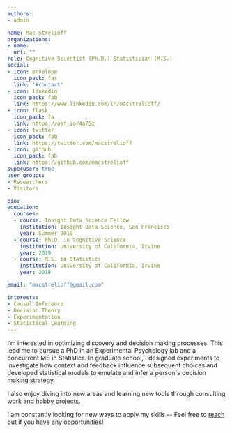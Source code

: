 ```yaml
---
authors:
- admin

name: Mac Strelioff
organizations:
- name: 
  url: ""
role: Cognitive Scientist (Ph.D.) Statistician (M.S.)
social:
- icon: envelope
  icon_pack: fas
  link: '#contact'
- icon: linkedin
  icon_pack: fab
  link: https://www.linkedin.com/in/macstrelioff/
- icon: flask
  icon_pack: fa
  link: https://osf.io/4a75z
- icon: twitter
  icon_pack: fab
  link: https://twitter.com/macstrelioff
- icon: github
  icon_pack: fab
  link: https://github.com/macstrelioff
superuser: true
user_groups:
- Researchers
- Visitors

bio: 
education:
  courses:
  - course: Insight Data Science Fellow
    institution: Insight Data Science, San Francisco
    year: Summer 2019
  - course: Ph.D. in Cognitive Science
    institution: University of California, Irvine
    year: 2019
  - course: M.S. in Statistics
    institution: University of California, Irvine
    year: 2018

email: "macstrelioff@gmail.com"

interests:
- Causal Inference
- Decision Theory
- Experimentation
- Statistical Learning
---
```


<!-- Work goals and interests -->
I’m interested in optimizing discovery and decision making processes. This lead me to pursue a PhD in an Experimental Psychology lab and a concurrent MS in Statistics. In graduate school, I designed experiments to investigate how context and feedback influence subsequent choices and developed statistical models to emulate and infer a person's decision making strategy.

<!-- more interesting passion -->
I also enjoy diving into new areas and learning new tools through consulting work and [hobby projects](https://macstrelioff.github.io/MacStrelioff/data-science/). 
<!-- call to action -->
I am constantly looking for new ways to apply my skills -- Feel free to [reach out](https://www.linkedin.com/in/macstrelioff/) if you have any opportunities!

<!-- Interesting passion -->
<!-- I am personally passionate about breaking down barriers by democratizing education. Along these lines, I maintain a [YouTube channel](https://www.youtube.com/channel/UC8KypaF6w6K0SO6KLvyst8w) that began as recordings of my lessons for students who couldn't attend lectures. 
-->

<!--
Make an interview simulator app!
- Questions and answers
- Draw quetions randomly and time them. 
- Maybe add hints.
- Have behavioral, coding, probability, SQL, experimentation, and product
-->


<!--
old LI blurb
Experienced researcher with graduate degrees in cognitive science and statistics, and deep experience with: Bayesian modeling, decision theory, experimentation, machine learning. I'm primarily interested in experimentation and developing machine learning methods to automate real time decision making. 
-->

<!--
- PhD in cognitive science and a masters in statistics
- Researched decision making, 
- Programming an application that would show people two or three options and ask them to pick the one they most preferred, and the program would change attributes of the options (e.g. probabilities and payoffs for gambles, conditioned cues on the screen)
- cues talk about memory and advertising
- So one study we'd show a cue followed by a dollar, then in a second phase ask them to choose between delayed and immediate rewards when the cue was present versus absent -- within participant design. 
- Principles I studied are the same psychological principles that underlie a lot of online decision making, e.g. choosing to click a pin, or deciding which product to buy from the Pinterest interface.

-->


<!-- AIRBNB COVER LETTER
Dear Hiring Team,

Airbnb has helped me broaden my perspective and expand my professional network through numerous experiences. Ironically, many of the experiences Airbnb has afforded me have helped me develop the skills that I hope to bring to the table as a Data Scientist at Airbnb.

In the summer of 2017 I stayed in London to present evidence of anomalies in prediction market prices that were predicted by behavioral economic theory. Through Airbnb, I subsequently stayed in Amsterdam for a workshop on advanced Bayesian statistics followed by a vacation in Venice with a close friend and brilliant collaborator. 

In 2018, Airbnb enabled me to stay in a homely loft with an amazing host in Mexico City during a small collaborative meeting at The National Autonomous University of Mexico. While there, I presented work using Bayesian inference and advanced cognitive models to understand how people and animals adapt their behavior to maximize rewards under complex incentive structures. 

After graduating from UC Irvine in May of 2019 with a Ph.D. in Cognitive Science and a M.S. in Statistics, Airbnb made it easy to find lodging in San Francisco during a data science bootcamp. While in San Francisco, I consulted with a Bay Area startup to help them understand their user demographic and to develop a machine learning model to predict which users on a free-trial would convert to paying customers. Most recently I've been working with another San Francisco startup to develop effective ads. 

Overall I cherish the experiences that were affordable through Airbnb, and I look forward to an opportunity to apply my skills to an organization that facilitates life changing experiences for millions of people.

I look forward to hearing from you if you feel I would be a good addition to the team! 

Best Wishes, 
Mac Strelioff
-->


<!--

Moody's / Margaux call:

- info about Moody's
- provide ratings for countries, banks, ... 
- analytics started in 2007, for packaging and selling data to clients
- clients primarily insurance, banks, real estate
- commercial real estate
- has built AI to see how profitable abranch would be if opened in a location
- AI that reads financial docs and creates balance sheets in seconds
- couple positions that only fill internally
- some DS roles
- skills: more programming heavy. 
- trying to productize ML models that moody's has. 
- can send JD online
- for 
- Moody's not micromanaging, need self starters, problem solvers, freedom to direct career
- product deployed in AWS
- some Python, some Scala

-->

<!--

Pintrest
- Python, data munging, pandas
- SQL care about efficency (e.g. reduce data before joining)
- probability questions; 
- - CTR of x, what's p(5 out of n click through)
- - fundamental probability
- business case; open case study..

-->


<!--
Bandit + CI

propensity score is the probability of being assigned to treatment or control based on covariates, and IV analysis with ITT and ATT can rescale an oberved treatment effect to account for the proportion of people treated.. Can these methods be used to obtain better estimates of an effect in a bandit context? A bandit changes the probability of assignment (so can the policy be used like a propensity score?)
-->

<!--
TODO:

- Instacart Prep
- - Practice product questions: think of opportunities to talk about metrics, causal inference, and hypothesis testing
- - look at video and think of metrics they might have
- - Blurbs about each of my projects, and how they add value to instacart
- - Read instacart blogs, strategies for different possible questions
- - Product and experimentation videos
- - SQL


- Work for HaaS / Peter
- Thompson sampling blog post
- PredictIt trading dashboard
- AWS or other cloud platform for scraping, storing data?

- YT video on CI based on LinkedIn question
- Effectiveness of a job ad that wasn't randomly shown to users 
- - targeted assignment violates the nonconfoundedness accumption of causal inference
- - one method to solve this is propensity score matching
- Roll out a new version of an app 
- - Diff in diff if parallel trends is assumed
- - otherwise something to estimate a counterfactual group - synthetic controls, or Google's causal impact

- YT 'about me' video to post on my LinkedIn summary
- YT 'my projects' video for similar reason

- Blog
- Causal inference blog on the effect of debates on market prices in PI
- - diff in diff doesn't make sense
- - can't use synthetic control because there aren't other groups (could maybe use polls?)
- - Google's CI package (in R). 
- Prepare for Wealthfront
- - Brush up on hypothesis testing / things for technical phone screen
- - Learn about attribution models for Stripe and Wealthfront
- - maybe start here: https://agencyanalytics.com/blog/marketing-attribution-models

- Update website:
- - "Cracking the coding interview" Ch V to update project bios on webpage
- - Change bio as to not pidgeonhole myself? 
- - Change project descriptions to answer common interview questions 'tell me about X project'
- - Change bio page to be product focused
- - Refine DS fundamentals pages
- - Add video presentations of my work, and a video 'about me'

- 1 LI message a day
- - Elena Grewal, Ph.D., Head of Data Science at Airbnb (We're hiring!)

- 1 job application a day

- 1 DS video every 3 days
- - Google question one
- - About me (landing page on my channel)
- - Project descriptions
- - What is probability, really??
- - What is a probability mass function?
- - Behavioral questions (use general titles for these to attract a large audience)
- - How I Get Free Bitcoin With This Simple Python Script (And You Can Too!)

- DS Projects for my GitHub:
- - Intent modeling of AirBnb users, based on Pintrest intent modeling paper, but using an online model that updates the probability that a user is planning to book or not book, and infers where they are planning to book :D
- - - naieve bayes, or knn to get distributions of behavior, and maybe distributions of behavior conditional on previous behaviors (behavior transitions) for each class -- then use these to update probability of belonging to a class. 
- - Instacart, a item utility over time model applied to instacart data!
- - - so, model an increasing preference from a user for an item, based on 
- - - could help improve recommendations or target ads
- - - generatively, related to items being depleated or craved periodically
- - maybe intent modeling for the airbnb dataset?

- Causal Inference:
- - illness treatment, symptom, condition: https://www.kaggle.com/flaredown/flaredown-autoimmune-symptom-tracker/kernels
- - RTB paper collection: https://github.com/wnzhang/rtb-papers

- Programming:
- - Kaggle tutorials (https://www.kaggle.com/learn/overview)
- - Cracking the Coding Interview, put solutions on GitHub, walkthrough on YouTube
- - something on quantopian? Work through their python tutorials?

-->




